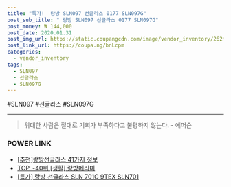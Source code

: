 ```yaml
--- 
title: "특가!  랑방 SLN097 선글라스 0177 SLN097G" 
post_sub_title: " 랑방 SLN097 선글라스 0177 SLN097G" 
post_money: ₩ 144,000 
post_date: 2020.01.31 
post_img_url: https://static.coupangcdn.com/image/vendor_inventory/262f/6215cb331ecf610af738975f3d05055c3b921358536f0bd6c0e6a3900c46.jpg 
post_link_url: https://coupa.ng/bnLcpm 
categories: 
  - vendor_inventory 
tags: 
  - SLN097 
  - 선글라스 
  - SLN097G 
--- 
```

  #SLN097 #선글라스 #SLN097G 
<hr> 

> 위대한 사람은 절대로 기회가 부족하다고 불평하지 않는다. - 에머슨 


### POWER LINK

* <a href="https://blog.naver.com/fasyy4321/221791297122" target="_blank">[추천]랑방선글라스 41가지 정보</a>
* <a href="https://blog.naver.com/an0733/221786285043" target="_blank"> TOP ~40위 [생활] 랑방메리미</a>
* <a href="https://blog.naver.com/santokki14/221791397879" target="_blank">[특가] 랑방 선글라스 SLN 701G 9TEX SLN701</a>
